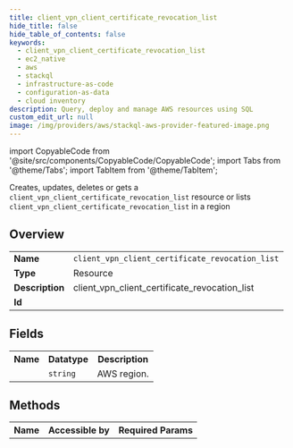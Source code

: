 ```yaml
---
title: client_vpn_client_certificate_revocation_list
hide_title: false
hide_table_of_contents: false
keywords:
  - client_vpn_client_certificate_revocation_list
  - ec2_native
  - aws
  - stackql
  - infrastructure-as-code
  - configuration-as-data
  - cloud inventory
description: Query, deploy and manage AWS resources using SQL
custom_edit_url: null
image: /img/providers/aws/stackql-aws-provider-featured-image.png
---
```


import CopyableCode from '@site/src/components/CopyableCode/CopyableCode';
import Tabs from '@theme/Tabs';
import TabItem from '@theme/TabItem';

Creates, updates, deletes or gets a <code>client_vpn_client_certificate_revocation_list</code> resource or lists <code>client_vpn_client_certificate_revocation_list</code> in a region

## Overview
<table><tbody>
<tr><td><b>Name</b></td><td><code>client_vpn_client_certificate_revocation_list</code></td></tr>
<tr><td><b>Type</b></td><td>Resource</td></tr>
<tr><td><b>Description</b></td><td>client_vpn_client_certificate_revocation_list</td></tr>
<tr><td><b>Id</b></td><td><CopyableCode code="aws.ec2_native.client_vpn_client_certificate_revocation_list" /></td></tr>
</tbody></table>

## Fields
<table><tbody><tr><th>Name</th><th>Datatype</th><th>Description</th></tr><tr><td><CopyableCode code="region" /></td><td><code>string</code></td><td>AWS region.</td></tr>
</tbody></table>

## Methods

<table><tbody>
  <tr>
    <th>Name</th>
    <th>Accessible by</th>
    <th>Required Params</th>
  </tr>
</tbody></table>






